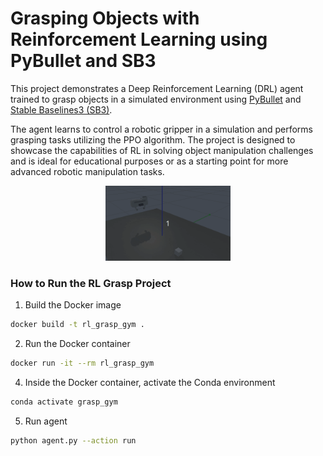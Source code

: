 # Grasping Objects with Reinforcement Learning using PyBullet and SB3

This project demonstrates a Deep Reinforcement Learning (DRL) agent trained to grasp objects in a simulated environment using [PyBullet](https://pybullet.org/) and [Stable Baselines3 (SB3)](https://stable-baselines3.readthedocs.io/).

The agent learns to control a robotic gripper in a simulation and performs grasping tasks utilizing the PPO algorithm. 
The project is designed to showcase the capabilities of RL in solving object manipulation challenges and is ideal for educational purposes or as a starting point for more advanced robotic manipulation tasks.

<div align="center">
  <img src="assets/demo.gif" width="200" />
</div>

### How to Run the RL Grasp Project


1. Build the Docker image
```bash
docker build -t rl_grasp_gym .
```

2. Run the Docker container
```bash
docker run -it --rm rl_grasp_gym
```
4. Inside the Docker container, activate the Conda environment
```bash
conda activate grasp_gym
```
5. Run agent
```bash
python agent.py --action run 
```





